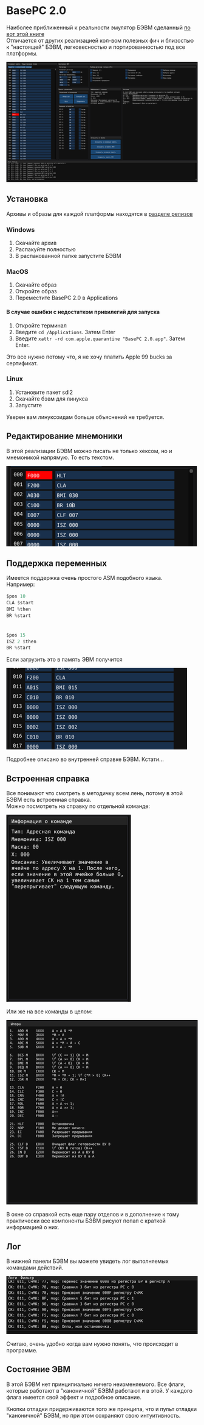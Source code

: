 # BasePC 2.0 

Наиболее приближенный к реальности эмулятор БЭВМ сделанный [по вот этой книге](https://books.ifmo.ru/file/pdf/761.pdf)  
Отличается от других реализацией кол-вом полезных фич и близостью к "настоящей" БЭВМ, легковесностью и портированностью под все платформы.

![img.png](full_preview.png)

## Установка

Архивы и образы для каждой платформы находятся в [разделе релизов](https://github.com/JustAGod1/bevm/releases)

### Windows

1. Скачайте архив
2. Распакуйте полностью
3. В распакованной папке запустите БЭВМ

### MacOS

1. Скачайте образ
2. Откройте образ
3. Переместите BasePC 2.0 в Applications

#### В случае ошибки с недостатком привилегий для запуска

1. Откройте терминал
2. Введите `cd /Applications`. Затем Enter
3. Введите `xattr -rd com.apple.quarantine "BasePC 2.0.app"`. Затем Enter.

Это все нужно потому что, я не хочу платить Apple 99 bucks за сертификат.

### Linux

1. Установите пакет sdl2
2. Скачайте бэвм для линукса
3. Запустите

Уверен вам линуксоидам больше объяснений не требуется.

## Редактирование мнемоники

В этой реализации БЭВМ можно писать не только хексом, но и мнемоникой напрямую. То есть текстом.

![img_1.png](asm_preview.png)

## Поддержка переменных

Имеется поддержка очень простого ASM подобного языка.  
Например:  
```asm
$pos 10
CLA $start
BMI %then
BR %start


$pos 15
ISZ 2 $then
BR %start
```
Если загрузить это в память ЭВМ получится

![img_2.png](load_preview.png)

Подробнее описано во внутренней справке БЭВМ. Кстати...

## Встроенная справка

Все понимают что смотреть в методичку всем лень, потому в этой БЭВМ есть встроенная справка.  
Можно посмотреть на справку по отдельной команде:

![img_1.png](command_highlight_preview.png)

Или же на все команды в целом:

![img_1.png](cheatsheet_preview.png)

В окне со справкой есть еще пару отделов и в дополнение к тому практически все компоненты БЭВМ рисуют попап с краткой информацией о них.

## Лог

В нижней панели БЭВМ вы можете увидеть лог выполняемых командами действий.  

![img_1.png](log_preview.png)

Считаю, очень удобно когда вам нужно понять, что происходит в программе.

## Состояние ЭВМ

В этой БЭВМ нет принципиально ничего неизменяемого. Все флаги, которые работают в "каноничной" БЭВМ работают и в этой. У каждого флага имеется свой эффект и подробное описание.

Кнопки отладки придерживаются того же принципа, что и пульт отладки "каноничной" БЭВМ, но при этом сохраняют свою интуитивность.
